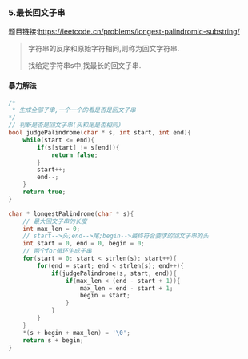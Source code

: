 ### 5.最长回文子串

题目链接:https://leetcode.cn/problems/longest-palindromic-substring/

> 字符串的反序和原始字符相同,则称为回文字符串.
>
> 找给定字符串s中,找最长的回文子串.



#### 暴力解法

```C
/*
 * 生成全部子串,一个一个的看是否是回文子串
*/
// 判断是否是回文子串(头和尾是否相同)
bool judgePalindrome(char * s, int start, int end){
    while(start <= end){
        if(s[start] != s[end]){
            return false;
        }
        start++;
        end--;
    }
    return true;
}

char * longestPalindrome(char * s){
    // 最大回文子串的长度
    int max_len = 0;
    // start-->头;end-->尾;begin-->最终符合要求的回文子串的头
    int start = 0, end = 0, begin = 0;
    // 两个for循环生成子串
    for(start = 0; start < strlen(s); start++){
        for(end = start; end < strlen(s); end++){
            if(judgePalindrome(s, start, end)){
                if(max_len < (end - start + 1)){
                    max_len = end - start + 1;
                    begin = start;
                }
            }
        }
    }
    *(s + begin + max_len) = '\0';
    return s + begin;
}
```

